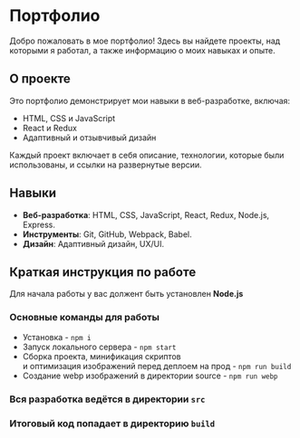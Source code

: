 # Портфолио

Добро пожаловать в мое портфолио! Здесь вы найдете проекты, над которыми я работал, а также информацию о моих навыках и опыте.

## О проекте

Это портфолио демонстрирует мои навыки в веб-разработке, включая:

- HTML, CSS и JavaScript
- React и Redux
- Адаптивный и отзывчивый дизайн

Каждый проект включает в себя описание, технологии, которые были использованы, и ссылки на развернутые версии.

## Навыки

- **Веб-разработка**: HTML, CSS, JavaScript, React, Redux, Node.js, Express.
- **Инструменты**: Git, GitHub, Webpack, Babel.
- **Дизайн**: Адаптивный дизайн, UX/UI.

## Краткая инструкция по работе
Для начала работы у вас должент быть установлен **Node.js**

### Основные команды для работы
- Установка - `npm i`
- Запуск локального сервера - `npm start`
- Сборка проекта, минификация скриптов <br>
и оптимизация изображений перед деплоем на прод - `npm run build`
- Создание webp изображений в директории source - `npm run webp`

### Вся разработка ведётся в директории `src`
### Итоговый код попадает в директорию `build`

